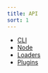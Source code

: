 ```yaml
---
title: API
sort: 1
---
```


* [CLI](/api/cli)
* [Node](/api/node)
* [Loaders](/api/loaders)
* [Plugins](/api/plugins)
